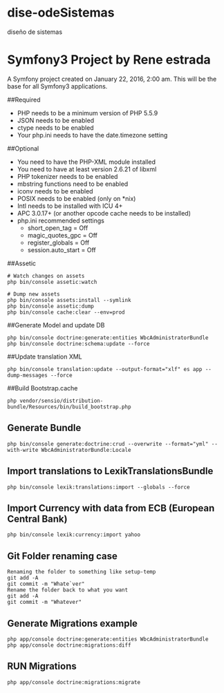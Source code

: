 # dise-odeSistemas
diseño de sistemas 


# Symfony3 Project by Rene estrada

A Symfony project created on January 22, 2016, 2:00 am.
This will be the base for all Symfony3 applications.

##Required


* PHP needs to be a minimum version of PHP 5.5.9
* JSON needs to be enabled
* ctype needs to be enabled
* Your php.ini needs to have the date.timezone setting

##Optional

* You need to have the PHP-XML module installed
* You need to have at least version 2.6.21 of libxml
* PHP tokenizer needs to be enabled
* mbstring functions need to be enabled
* iconv needs to be enabled
* POSIX needs to be enabled (only on *nix)
* Intl needs to be installed with ICU 4+
* APC 3.0.17+ (or another opcode cache needs to be installed)
* php.ini recommended settings
    * short_open_tag = Off
    * magic_quotes_gpc = Off
    * register_globals = Off
    * session.auto_start = Off

##Assetic
```
# Watch changes on assets
php bin/console assetic:watch

# Dump new assets
php bin/console assets:install --symlink
php bin/console assetic:dump
php bin/console cache:clear --env=prod
```
 
##Generate Model and update DB
```
php bin/console doctrine:generate:entities WbcAdministratorBundle
php bin/console doctrine:schema:update --force
```

##Update translation XML
```
php bin/console translation:update --output-format="xlf" es app --dump-messages --force
```

##Build Bootstrap.cache
```
php vendor/sensio/distribution-bundle/Resources/bin/build_bootstrap.php
```


## Generate Bundle
```
php bin/console generate:doctrine:crud --overwrite --format="yml" --with-write WbcAdministratorBundle:Locale
```

## Import translations to LexikTranslationsBundle
```
php bin/console lexik:translations:import --globals --force
```

## Import Currency with data from ECB (European Central Bank)
```
php bin/console lexik:currency:import yahoo
```

## Git Folder renaming case
```
Renaming the folder to something like setup-temp
git add -A
git commit -m "Whate`ver"
Rename the folder back to what you want
git add -A
git commit -m "Whatever"
```


## Generate Migrations example
```
php app/console doctrine:generate:entities WbcAdministratorBundle
php app/console doctrine:migrations:diff
```

## RUN Migrations
```
php app/console doctrine:migrations:migrate
```

